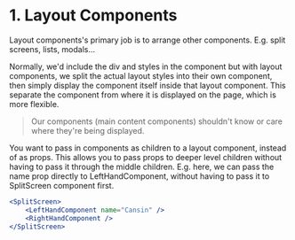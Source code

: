 # 1. Layout Components

Layout components's primary job is to arrange other components. E.g. split screens, lists, modals...

Normally, we'd include the div and styles in the component but with layout components, we split the actual layout styles into their own component, then simply display the component itself inside that layout component. This separate the component from where it is displayed on the page, which is more flexible.

> Our components (main content components) shouldn't know or care where they're being displayed.

You want to pass in components as children to a layout component, instead of as props. This allows you to pass props to deeper level children without having to pass it through the middle children. E.g. here, we can pass the name prop directly to LeftHandComponent, without having to pass it to SplitScreen component first.
```jsx
<SplitScreen>
    <LeftHandComponent name="Cansin" />
    <RightHandComponent />
</SplitScreen>
```
